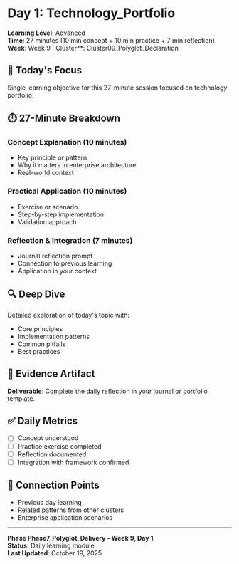 # Day 1: Technology_Portfolio

**Learning Level**: Advanced  
**Time**: 27 minutes (10 min concept + 10 min practice + 7 min reflection)  
**Week**: Week 9 | Cluster**: Cluster09_Polyglot_Declaration

## 🎯 Today's Focus

Single learning objective for this 27-minute session focused on technology portfolio.

## ⏱️ 27-Minute Breakdown

### Concept Explanation (10 minutes)
- Key principle or pattern
- Why it matters in enterprise architecture
- Real-world context

### Practical Application (10 minutes)
- Exercise or scenario
- Step-by-step implementation
- Validation approach

### Reflection & Integration (7 minutes)
- Journal reflection prompt
- Connection to previous learning
- Application in your context

## 🔍 Deep Dive

Detailed exploration of today's topic with:
- Core principles
- Implementation patterns
- Common pitfalls
- Best practices

## 💼 Evidence Artifact

**Deliverable**: Complete the daily reflection in your journal or portfolio template.

## ✅ Daily Metrics

- [ ] Concept understood
- [ ] Practice exercise completed
- [ ] Reflection documented
- [ ] Integration with framework confirmed

## 🔗 Connection Points

- Previous day learning
- Related patterns from other clusters
- Enterprise application scenarios

---

**Phase Phase7_Polyglot_Delivery - Week 9, Day 1**  
**Status**: Daily learning module  
**Last Updated**: October 19, 2025
